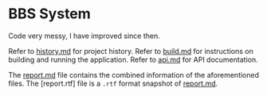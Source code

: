 # BBS System

Code very messy, I have improved since then.

Refer to [history.md](./history.md) for project history. Refer to [build.md](./build.md) for instructions on building and running the application. Refer to [api.md](./api.md) for API documentation.

The [report.md](./report.md) file contains the combined information of the aforementioned files. The [report.rtf] file is a `.rtf` format snapshot of [report.md](./report.md).
